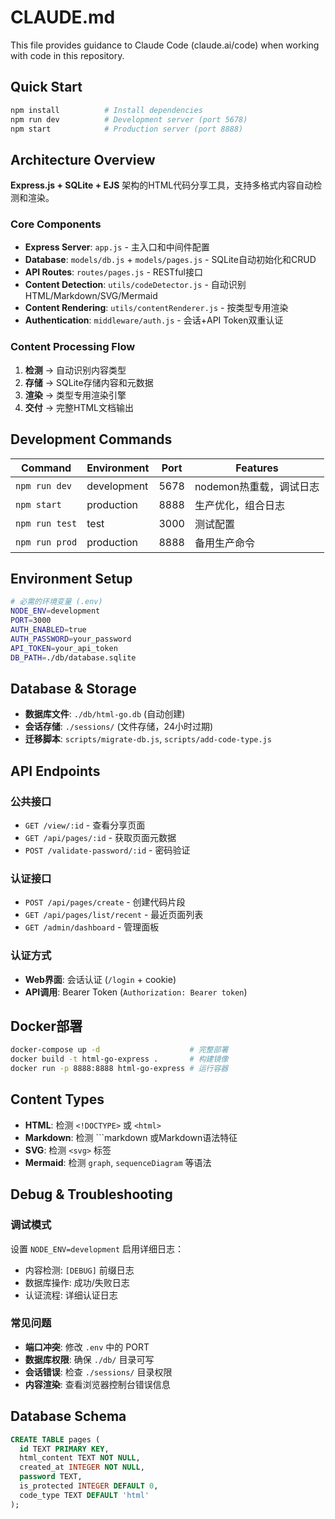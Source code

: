 # CLAUDE.md

This file provides guidance to Claude Code (claude.ai/code) when working with code in this repository.

## Quick Start

```bash
npm install          # Install dependencies
npm run dev          # Development server (port 5678)
npm start            # Production server (port 8888)
```

## Architecture Overview

**Express.js + SQLite + EJS** 架构的HTML代码分享工具，支持多格式内容自动检测和渲染。

### Core Components
- **Express Server**: `app.js` - 主入口和中间件配置
- **Database**: `models/db.js` + `models/pages.js` - SQLite自动初始化和CRUD
- **API Routes**: `routes/pages.js` - RESTful接口
- **Content Detection**: `utils/codeDetector.js` - 自动识别HTML/Markdown/SVG/Mermaid
- **Content Rendering**: `utils/contentRenderer.js` - 按类型专用渲染
- **Authentication**: `middleware/auth.js` - 会话+API Token双重认证

### Content Processing Flow
1. **检测** → 自动识别内容类型
2. **存储** → SQLite存储内容和元数据
3. **渲染** → 类型专用渲染引擎
4. **交付** → 完整HTML文档输出

## Development Commands

| Command | Environment | Port | Features |
|---------|-------------|------|----------|
| `npm run dev` | development | 5678 | nodemon热重载，调试日志 |
| `npm start` | production | 8888 | 生产优化，组合日志 |
| `npm run test` | test | 3000 | 测试配置 |
| `npm run prod` | production | 8888 | 备用生产命令 |

## Environment Setup

```bash
# 必需的环境变量 (.env)
NODE_ENV=development
PORT=3000
AUTH_ENABLED=true
AUTH_PASSWORD=your_password
API_TOKEN=your_api_token
DB_PATH=./db/database.sqlite
```

## Database & Storage
- **数据库文件**: `./db/html-go.db` (自动创建)
- **会话存储**: `./sessions/` (文件存储，24小时过期)
- **迁移脚本**: `scripts/migrate-db.js`, `scripts/add-code-type.js`

## API Endpoints

### 公共接口
- `GET /view/:id` - 查看分享页面
- `GET /api/pages/:id` - 获取页面元数据
- `POST /validate-password/:id` - 密码验证

### 认证接口
- `POST /api/pages/create` - 创建代码片段
- `GET /api/pages/list/recent` - 最近页面列表
- `GET /admin/dashboard` - 管理面板

### 认证方式
- **Web界面**: 会话认证 (`/login` + cookie)
- **API调用**: Bearer Token (`Authorization: Bearer token`)

## Docker部署

```bash
docker-compose up -d                    # 完整部署
docker build -t html-go-express .       # 构建镜像
docker run -p 8888:8888 html-go-express # 运行容器
```

## Content Types
- **HTML**: 检测 `<!DOCTYPE>` 或 `<html>`
- **Markdown**: 检测 ```markdown 或Markdown语法特征
- **SVG**: 检测 `<svg>` 标签
- **Mermaid**: 检测 `graph`, `sequenceDiagram` 等语法

## Debug & Troubleshooting

### 调试模式
设置 `NODE_ENV=development` 启用详细日志：
- 内容检测: `[DEBUG]` 前缀日志
- 数据库操作: 成功/失败日志
- 认证流程: 详细认证日志

### 常见问题
- **端口冲突**: 修改 `.env` 中的 PORT
- **数据库权限**: 确保 `./db/` 目录可写
- **会话错误**: 检查 `./sessions/` 目录权限
- **内容渲染**: 查看浏览器控制台错误信息

## Database Schema

```sql
CREATE TABLE pages (
  id TEXT PRIMARY KEY,
  html_content TEXT NOT NULL,
  created_at INTEGER NOT NULL,
  password TEXT,
  is_protected INTEGER DEFAULT 0,
  code_type TEXT DEFAULT 'html'
);
```